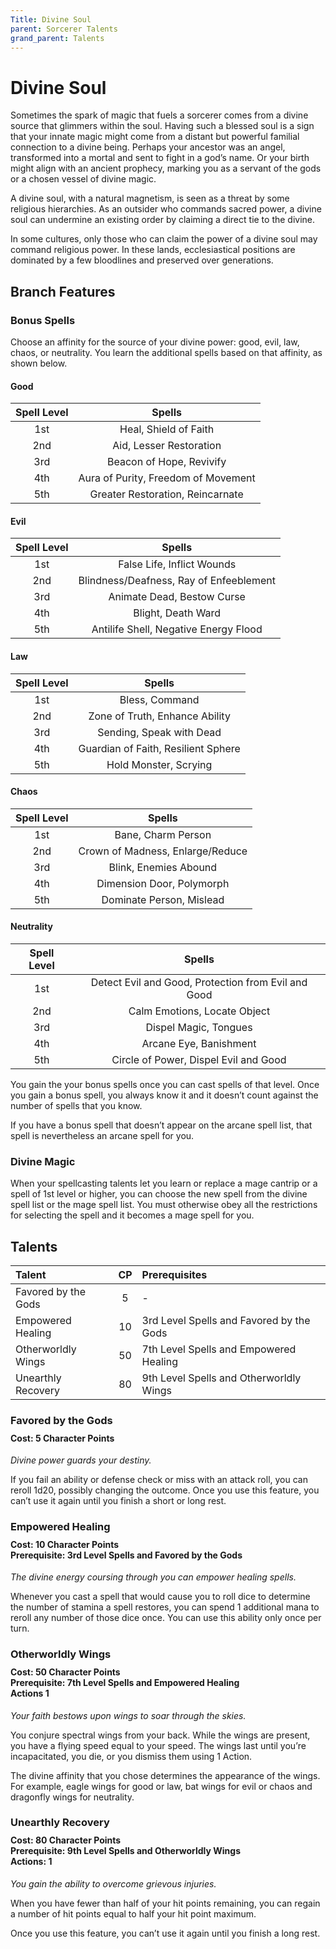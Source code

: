 ```yaml
---
Title: Divine Soul
parent: Sorcerer Talents
grand_parent: Talents
---
```

 
# Divine Soul
Sometimes the spark of magic that fuels a sorcerer comes from a divine source that glimmers within the soul. Having such a blessed soul is a sign that your innate magic might come from a distant but powerful familial connection to a divine being. Perhaps your ancestor was an angel, transformed into a mortal and sent to fight in a god’s name. Or your birth might align with an ancient prophecy, marking you as a servant of the gods or a chosen vessel of divine magic.

A divine soul, with a natural magnetism, is seen as a threat by some religious hierarchies. As an outsider who commands sacred power, a divine soul can undermine an existing order by claiming a direct tie to the divine.

In some cultures, only those who can claim the power of a divine soul may command religious power. In these lands, ecclesiastical positions are dominated by a few bloodlines and preserved over generations.

## Branch Features

### Bonus Spells
Choose an affinity for the source of your divine power: good, evil, law, chaos, or neutrality. You learn the additional spells based on that affinity, as shown below.

#### Good

| Spell Level | Spells |
|:-----------:|:------:|
| 1st | Heal, Shield of Faith |
| 2nd | Aid, Lesser Restoration | 
| 3rd | Beacon of Hope, Revivify | 
| 4th | Aura of Purity, Freedom of Movement | 
| 5th | Greater Restoration, Reincarnate | 

#### Evil

| Spell Level | Spells |
|:-----------:|:------:|
| 1st | False Life, Inflict Wounds |
| 2nd | Blindness/Deafness, Ray of Enfeeblement | 
| 3rd | Animate Dead, Bestow Curse | 
| 4th | Blight, Death Ward | 
| 5th | Antilife Shell, Negative Energy Flood | 

#### Law

| Spell Level | Spells |
|:-----------:|:------:|
| 1st | Bless, Command |
| 2nd | Zone of Truth, Enhance Ability | 
| 3rd | Sending, Speak with Dead  | 
| 4th | Guardian of Faith, Resilient Sphere | 
| 5th | Hold Monster, Scrying | 

#### Chaos

| Spell Level | Spells |
|:-----------:|:------:|
| 1st | Bane, Charm Person |
| 2nd | Crown of Madness, Enlarge/Reduce | 
| 3rd | Blink, Enemies Abound | 
| 4th | Dimension Door, Polymorph | 
| 5th | Dominate Person, Mislead | 

#### Neutrality

| Spell Level | Spells |
|:-----------:|:------:|
| 1st | Detect Evil and Good, Protection from Evil and Good |
| 2nd | Calm Emotions, Locate Object | 
| 3rd | Dispel Magic, Tongues | 
| 4th | Arcane Eye, Banishment | 
| 5th | Circle of Power, Dispel Evil and Good | 

You gain the your bonus spells once you can cast spells of that level. Once you gain a bonus spell, you always know it and it doesn’t count against the number of spells that you know.
 
If you have a bonus spell that doesn’t appear on the arcane spell list, that spell is nevertheless an arcane spell for you.

### Divine Magic
When your spellcasting talents let you learn or replace a mage cantrip or a spell of 1st level or higher, you can choose the new spell from the divine spell list or the mage spell list. You must otherwise obey all the restrictions for selecting the spell and it becomes a mage spell for you.

## Talents
 
| Talent | CP | Prerequisites |
|:-------|:--:|:--------------|
| Favored by the Gods | 5  | - |  
| Empowered Healing   | 10 | 3rd Level Spells and Favored by the Gods |  
| Otherworldly Wings  | 50 | 7th Level Spells and Empowered Healing  |  
| Unearthly Recovery  | 80 | 9th Level Spells and Otherworldly Wings |  

###  Favored by the Gods

<div style="margin-top:-10px;"></div>
 
#### **Cost:** 5 Character Points
*Divine power guards your destiny.* 

If you fail an ability or defense check or miss with an attack roll, you can reroll 1d20, possibly changing the outcome. Once you use this feature, you can’t use it again until you finish a short or long rest.

###  Empowered Healing
 
<div style="margin-top:-10px;"></div>

#### **Cost:** 10 Character Points<br>**Prerequisite:** 3rd Level Spells and Favored by the Gods
*The divine energy coursing through you can empower healing spells.* 

Whenever you cast a spell that would cause you to roll dice to determine the number of stamina a spell restores, you can spend 1 additional mana to reroll any number of those dice once. You can use this ability only once per turn.

### Otherworldly Wings

<div style="margin-top:-10px;"></div>
 
#### **Cost:** 50 Character Points<br>**Prerequisite:** 7th Level Spells and Empowered Healing<br>**Actions** 1
*Your faith bestows upon wings to soar through the skies.*

You conjure spectral wings from your back. While the wings are present, you have a flying speed equal to your speed. The wings last until you’re incapacitated, you die, or you dismiss them using 1 Action.

The divine affinity that you chose determines the appearance of the wings. For example, eagle wings for good or law, bat wings for evil or chaos and dragonfly wings for neutrality.

### Unearthly Recovery
 
<div style="margin-top:-10px;"></div>
 
#### **Cost:** 80 Character Points<br>**Prerequisite:** 9th Level Spells and Otherworldly Wings<br>**Actions:** 1
*You gain the ability to overcome grievous injuries.* 

When you have fewer than half of your hit points remaining, you can regain a number of hit points equal to half your hit point maximum.

Once you use this feature, you can’t use it again until you finish a long rest.
